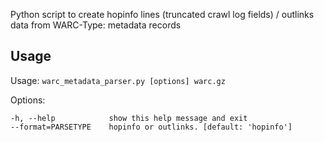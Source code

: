 Python script to create hopinfo lines (truncated crawl log fields) / outlinks data from WARC-Type: metadata records

## Usage
Usage: `warc_metadata_parser.py [options] warc.gz`

Options:

    -h, --help            show this help message and exit
    --format=PARSETYPE    hopinfo or outlinks. [default: 'hopinfo']
